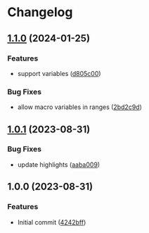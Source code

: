 # Changelog

## [1.1.0](https://github.com/amaanq/tree-sitter-kconfig/compare/v1.0.1...v1.1.0) (2024-01-25)


### Features

* support variables ([d805c00](https://github.com/amaanq/tree-sitter-kconfig/commit/d805c0048057abf48292c771e1674267e5861576))


### Bug Fixes

* allow macro variables in ranges ([2bd2c9d](https://github.com/amaanq/tree-sitter-kconfig/commit/2bd2c9d12494e42d6ae0a8c89080f1639197ba8d))

## [1.0.1](https://github.com/amaanq/tree-sitter-kconfig/compare/v1.0.0...v1.0.1) (2023-08-31)


### Bug Fixes

* update highlights ([aaba009](https://github.com/amaanq/tree-sitter-kconfig/commit/aaba009ba9d7881f0f81742da588ae70b572316d))

## 1.0.0 (2023-08-31)


### Features

* Initial commit ([4242bff](https://github.com/amaanq/tree-sitter-kconfig/commit/4242bff4d92964a1cbaa95cb45a87a32b3e1c896))
